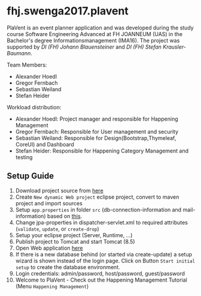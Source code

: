 # fhj.swenga2017.plavent
PlaVent is an event planner application and was developed during the study course Software Engineering Advanced at FH JOANNEUM (UAS)
in the Bachelor's degree Informationsmanagement (IMA16). The project was supported by *DI (FH) Johann Blauensteiner* and *DI (FH) Stefan Krausler-Baumann*.

Team Members:
- Alexander Hoedl
- Gregor Fernbach
- Sebastian Weiland
- Stefan Heider

Workload distribution:
- Alexander Hoedl: Project manager and responsible for Happening Management
- Gregor Fernbach: Responsible for User management and security
- Sebastian Weiland: Responsible for Design(Bootstrap,Thymeleaf, CoreUI) and Dashboard
- Stefan Heider: Responsible for Happening Category Management and testing 


## Setup Guide
1. Download project source from [here](https://github.com/sweiland/fhj.swenga2017.plavent/releases/tag/V1.0.8)
2. Create ``New dynamic Web project`` eclipse project, convert to maven project and import sources  
3. Setup ``app.properties`` in folder ``src`` (db-connection-information and mail-information) based on [this](https://gist.github.com/sweiland/d6fed135f0b072ac6afc12ec00cc81d0).
4. Change jpa-properties in dispatcher-servlet.xml to required attributes (``validate``, ``update``, or ``create-drop``)
5. Setup your eclipse project (Server, Runtime, ...)
6. Publish project to Tomcat and start Tomcat (8.5)
7. Open Web application [here](http://localhost:8080/fhj.swenga2017.plavent/)
8. If there is a new database behind (or started via create-update) a setup wizard is shown instead of the login page. Click on Button ``Start initial setup`` to create the database environment.
9. Login credentials: admin/password, host/password, guest/password
10. Welcome to PlaVent - Check out the Happening Management Tutorial (Menu ``Happening Management``)
